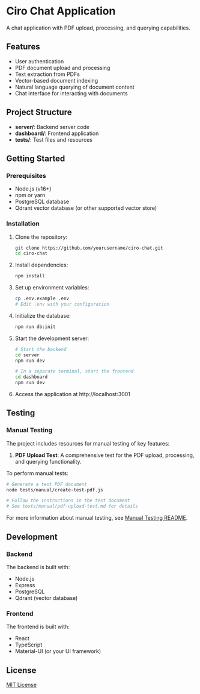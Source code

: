 # Ciro Chat Application

A chat application with PDF upload, processing, and querying capabilities.

## Features

- User authentication
- PDF document upload and processing
- Text extraction from PDFs
- Vector-based document indexing
- Natural language querying of document content
- Chat interface for interacting with documents

## Project Structure

- **server/**: Backend server code
- **dashboard/**: Frontend application
- **tests/**: Test files and resources

## Getting Started

### Prerequisites

- Node.js (v16+)
- npm or yarn
- PostgreSQL database
- Qdrant vector database (or other supported vector store)

### Installation

1. Clone the repository:
   ```bash
   git clone https://github.com/yourusername/ciro-chat.git
   cd ciro-chat
   ```

2. Install dependencies:
   ```bash
   npm install
   ```

3. Set up environment variables:
   ```bash
   cp .env.example .env
   # Edit .env with your configuration
   ```

4. Initialize the database:
   ```bash
   npm run db:init
   ```

5. Start the development server:
   ```bash
   # Start the backend
   cd server
   npm run dev
   
   # In a separate terminal, start the frontend
   cd dashboard
   npm run dev
   ```

6. Access the application at http://localhost:3001

## Testing

### Manual Testing

The project includes resources for manual testing of key features:

1. **PDF Upload Test**: A comprehensive test for the PDF upload, processing, and querying functionality.

To perform manual tests:

```bash
# Generate a test PDF document
node tests/manual/create-test-pdf.js

# Follow the instructions in the test document
# See tests/manual/pdf-upload-test.md for details
```

For more information about manual testing, see [Manual Testing README](tests/manual/README.md).

## Development

### Backend

The backend is built with:
- Node.js
- Express
- PostgreSQL
- Qdrant (vector database)

### Frontend

The frontend is built with:
- React
- TypeScript
- Material-UI (or your UI framework)

## License

[MIT License](LICENSE) 